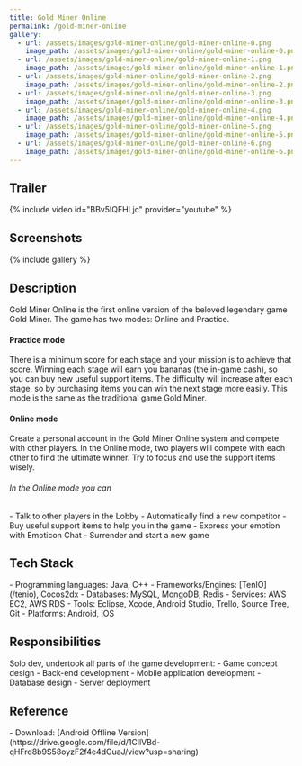 ```yaml
---
title: Gold Miner Online
permalink: /gold-miner-online
gallery:
  - url: /assets/images/gold-miner-online/gold-miner-online-0.png
    image_path: /assets/images/gold-miner-online/gold-miner-online-0.png
  - url: /assets/images/gold-miner-online/gold-miner-online-1.png
    image_path: /assets/images/gold-miner-online/gold-miner-online-1.png
  - url: /assets/images/gold-miner-online/gold-miner-online-2.png
    image_path: /assets/images/gold-miner-online/gold-miner-online-2.png
  - url: /assets/images/gold-miner-online/gold-miner-online-3.png
    image_path: /assets/images/gold-miner-online/gold-miner-online-3.png
  - url: /assets/images/gold-miner-online/gold-miner-online-4.png
    image_path: /assets/images/gold-miner-online/gold-miner-online-4.png
  - url: /assets/images/gold-miner-online/gold-miner-online-5.png
    image_path: /assets/images/gold-miner-online/gold-miner-online-5.png
  - url: /assets/images/gold-miner-online/gold-miner-online-6.png
    image_path: /assets/images/gold-miner-online/gold-miner-online-6.png
---
```


<h2>Trailer</h2>
{% include video id="BBv5IQFHLjc" provider="youtube" %}

<h2>Screenshots</h2>
{% include gallery %}

<h2>Description</h2>
Gold Miner Online is the first online version of the beloved legendary game Gold Miner. The game has two modes: Online and Practice.

<h4>Practice mode</h4>
There is a minimum score for each stage and your mission is to achieve that score. Winning each stage will earn you bananas (the in-game cash), so you can buy new useful support items. The difficulty will increase after each stage, so by purchasing items you can win the next stage more easily.
This mode is the same as the traditional game Gold Miner.

<h4>Online mode</h4>
Create a personal account in the Gold Miner Online system and compete with other players. In the Online mode, two players will compete with each other to find the ultimate winner. Try to focus and use the support items wisely.

<h6>In the Online mode you can</h6>
- Talk to other players in the Lobby
- Automatically find a new competitor
- Buy useful support items to help you in the game
- Express your emotion with Emoticon Chat
- Surrender and start a new game

<h2>Tech Stack</h2>
- Programming languages: Java, C++
- Frameworks/Engines: [TenIO](/tenio), Cocos2dx
- Databases: MySQL, MongoDB, Redis
- Services: AWS EC2, AWS RDS
- Tools: Eclipse, Xcode, Android Studio, Trello, Source Tree, Git
- Platforms: Android, iOS

<h2>Responsibilities</h2>
Solo dev, undertook all parts of the game development:
- Game concept design
- Back-end development
- Mobile application development
- Database design
- Server deployment

<h2>Reference</h2>
- Download: [Android Offline Version](https://drive.google.com/file/d/1CllVBd-qHFrd8b9S58oyzF2f4e4dGuaJ/view?usp=sharing)
